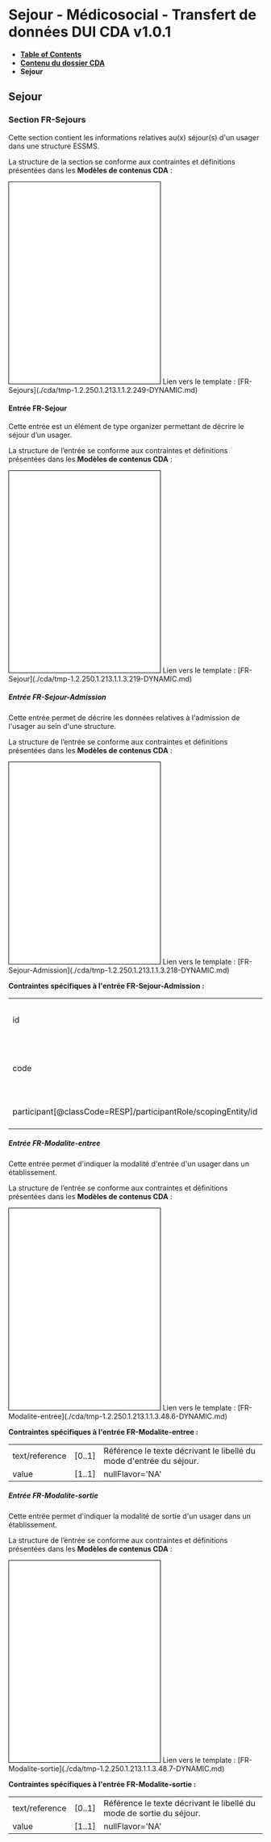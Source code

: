 # Sejour - Médicosocial - Transfert de données DUI CDA v1.0.1

* [**Table of Contents**](toc.md)
* [**Contenu du dossier CDA**](contenu_dossier.md)
* **Sejour**

## Sejour

### Section FR-Sejours

Cette section contient les informations relatives au(x) séjour(s) d'un usager dans une structure ESSMS.

La structure de la section se conforme aux contraintes et définitions présentées dans les **Modèles de contenus CDA** :

<iframe src="./cda/tmp-1.2.250.1.213.1.1.2.249-DYNAMIC.html" sandbox="allow-same-origin allow-scripts" style="border: 1px solid black" id="FR-Sejours" height="400"></iframe>
Lien vers le template : [FR-Sejours](./cda/tmp-1.2.250.1.213.1.1.2.249-DYNAMIC.md)

#### Entrée FR-Sejour

Cette entrée est un élément de type organizer permettant de décrire le séjour d’un usager.

La structure de l’entrée se conforme aux contraintes et définitions présentées dans les **Modèles de contenus CDA** :

<iframe src="./cda/tmp-1.2.250.1.213.1.1.3.219-DYNAMIC.html" sandbox="allow-same-origin allow-scripts" style="border: 1px solid black" id="FR-Sejour" height="400"></iframe>
Lien vers le template : [FR-Sejour](./cda/tmp-1.2.250.1.213.1.1.3.219-DYNAMIC.md)

##### Entrée FR-Sejour-Admission

Cette entrée permet de décrire les données relatives à l'admission de l'usager au sein d'une structure.

La structure de l’entrée se conforme aux contraintes et définitions présentées dans les **Modèles de contenus CDA** :

<iframe src="./cda/tmp-1.2.250.1.213.1.1.3.218-DYNAMIC.html" sandbox="allow-same-origin allow-scripts" style="border: 1px solid black" id="FR-Sejour-Admission" height="400"></iframe>
Lien vers le template : [FR-Sejour-Admission](./cda/tmp-1.2.250.1.213.1.1.3.218-DYNAMIC.md)

**Contraintes spécifiques à l'entrée FR-Sejour-Admission :**

| | | |
| :--- | :--- | :--- |
| id | [1..1] | **Identifiant unique du séjour**L'identifiant se forme en concaténant : 3+FINESS/identifiantLocalUsagerESSMS-SEJOUR-numeroDossier |
| code | [1..1] | Valeur fixée à :@code = GEN-351@codeSystem = 1.2.250.1.213.1.1.4.322@displayName = Établissement ou service social ou médico-social (ESSMS) (optionnel) |
| participant[@classCode=RESP]/participantRole/scopingEntity/id | [1..1] | **Identifiant de l'entité juridique responsable du séjour**L'identifiant de la structure est requis. |

##### Entrée FR-Modalite-entree

Cette entrée permet d'indiquer la modalité d'entrée d'un usager dans un établissement.

La structure de l’entrée se conforme aux contraintes et définitions présentées dans les **Modèles de contenus CDA** :

<iframe src="./cda/tmp-1.2.250.1.213.1.1.3.48.6-DYNAMIC.html" sandbox="allow-same-origin allow-scripts" style="border: 1px solid black" id="FR-Modalite-entree" height="400"></iframe>
Lien vers le template : [FR-Modalite-entree](./cda/tmp-1.2.250.1.213.1.1.3.48.6-DYNAMIC.md)

**Contraintes spécifiques à l'entrée FR-Modalite-entree :**

| | | |
| :--- | :--- | :--- |
| text/reference | [0..1] | Référence le texte décrivant le libellé du mode d'entrée du séjour. |
| value | [1..1] | nullFlavor='NA' |

##### Entrée FR-Modalite-sortie

Cette entrée permet d'indiquer la modalité de sortie d'un usager dans un établissement.

La structure de l’entrée se conforme aux contraintes et définitions présentées dans les **Modèles de contenus CDA** :

<iframe src="./cda/tmp-1.2.250.1.213.1.1.3.48.7-DYNAMIC.html" sandbox="allow-same-origin allow-scripts" style="border: 1px solid black" id="FR-Modalite-sortie" height="400"></iframe>
Lien vers le template : [FR-Modalite-sortie](./cda/tmp-1.2.250.1.213.1.1.3.48.7-DYNAMIC.md)

**Contraintes spécifiques à l'entrée FR-Modalite-sortie :**

| | | |
| :--- | :--- | :--- |
| text/reference | [0..1] | Référence le texte décrivant le libellé du mode de sortie du séjour. |
| value | [1..1] | nullFlavor='NA' |

